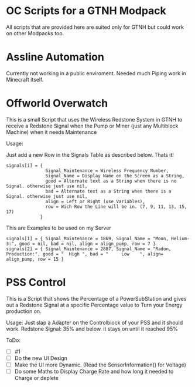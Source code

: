 # OC Scripts for a GTNH Modpack
All scripts that are provided here are suited only for GTNH but could work on other Modpacks too.

# Assline Automation
Currently not working in a public enviroment. 
Needed much Piping work in Minecraft itself.

# Offworld Overwatch
This is a small Script that uses the Wireless Redstone System in GTNH
to receive a Redstone Signal when the Pump or Miner (just any Multiblock Machine) when it needs Maintenance

Usage:

Just add a new Row in the Signals Table as described below. Thats it!
```
signals[i] = { 
               Signal_Maintenance = Wireless Frequency Number,
               Signal_Name = Display Name on the Screen as a String,
               good = Alternate text as a String when there is no Signal. otherwise just use nil,
               bad = Alternate text as a String when there is a Signal. otherwise just use nil,
               align = Left or Right (use Variables),
               row = Wich Row the Line will be in. (7, 9, 11, 13, 15, 17)
             }
```

This are Examples to be used on my Server

```
signals[1] = { Signal_Maintenance = 1869, Signal_Name = "Moon, Helium-3:", good = nil, bad = nil, align = align_pump, row = 7 }
signals[2] = { Signal_Maintenance = 2887, Signal_Name = "Radon, Production:", good = "  High ", bad = "     Low    ", align= align_pump, row = 15 }
```

# PSS Control
This is a Script that shows the Percentage of a PowerSubStation and gives out a Redstone Signal at a specific Percentage value to Turn your Energy production on.

Usage:
Just slap a Adapter on the Controlblock of your PSS and it should work.
Redstone Signal: 35% and below.
it stays on until it reached 95%

ToDo: 
- [ ] #1
- [ ] Do the new UI Design
- [ ] Make the UI more Dynamic. (Read the SensorInformation() for Voltage)
- [ ] Do some Maths to Display Charge Rate and how long it needed to Charge or deplete
